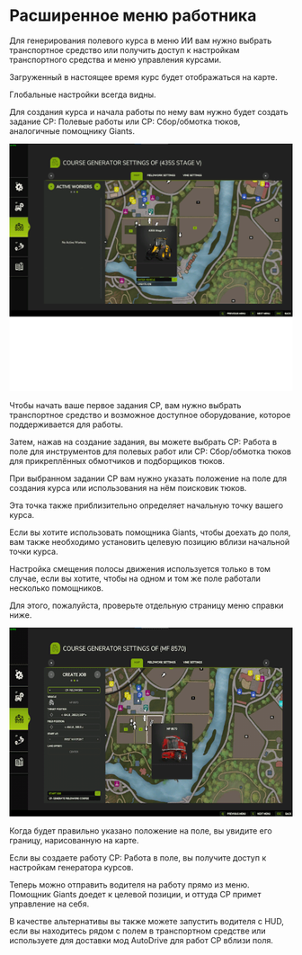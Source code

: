 # Расширенное меню работника

  
  
Для генерирования полевого курса в меню ИИ вам нужно выбрать транспортное средство или получить доступ к настройкам транспортного средства и меню управления курсами.  
  
Загруженный в настоящее время курс будет отображаться на карте.  
  
Глобальные настройки всегда видны.  
  
Для создания курса и начала работы по нему вам нужно будет создать задание CP: Полевые работы или CP: Сбор/обмотка тюков, аналогичные помощнику Giants.  
  


![Image](../assets/images/startjobmenuhelp_0_0_1024_895.png)

  
  
Чтобы начать ваше первое задания CP, вам нужно выбрать транспортное средство и возможное доступное оборудование, которое поддерживается для работы.  
  
Затем, нажав на создание задания, вы можете выбрать CP: Работа в поле для инструментов для полевых работ или CP: Сбор/обмотка тюков для прикреплённых обмотчиков и подборщиков тюков.  
  


  
  
При выбранном задании CP вам нужно указать положение на поле для создания курса или использования на нём поисковик тюков.  
  
Эта точка также приблизительно определяет начальную точку вашего курса.  
  
Если вы хотите использовать помощника Giants, чтобы доехать до поля, вам также необходимо установить целевую позицию вблизи начальной точки курса.  
  
Настройка смещения полосы движения используется только в том случае, если вы хотите, чтобы на одном и том же поле работали несколько помощников.   
  
Для этого, пожалуйста, проверьте отдельную страницу меню справки ниже.  
  


![Image](../assets/images/readyjobmenuhelp_0_0_765_510.png)

  
  
Когда будет правильно указано положение на поле, вы увидите его границу, нарисованную на карте.  
  
Если вы создаете работу CP: Работа в поле, вы получите доступ к настройкам генератора курсов.   
  


  
  
Теперь можно отправить водителя на работу прямо из меню. Помощник Giants доедет к целевой позиции, и оттуда CP примет управление на себя.  
  
В качестве альтернативы вы также можете запустить водителя с HUD, если вы находитесь рядом с полем в транспортном средстве или используете для доставки мод AutoDrive для работ CP вблизи поля.  
  


